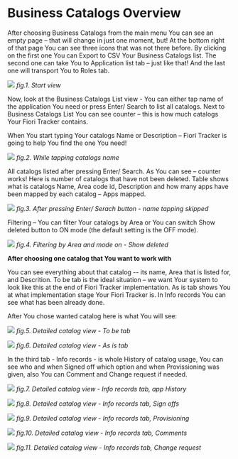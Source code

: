 # Business Catalogs Overview

After choosing Business Catalogs from the main menu You can see an empty page – that will change in just one moment, but! At the bottom right of that page You can see three icons that was not there before. 
By clicking on the first one You can Export to CSV Your Business Catalogs list. The second one can take You to Application list tab – just like that! And the last one will transport You to Roles tab. 

![](../res/start_view_c.png)
*fig.1. Start view*

Now, look at the Business Catalogs List view - You can either tap name of the application You need or press Enter/ Search to list all catalogs. Next to Business Catalogs List You can see counter – this is how much catalogs Your Fiori Tracker contains. 

When You start typing Your catalogs Name or Description – Fiori Tracker is going to help You find the one You need!

![](../res/while_tapping_catalog_name.png)
*fig.2. While tapping catalogs name*

All catalogs listed after pressing Enter/ Search. As You can see – counter works! Here is number of catalogs that have not been deleted.  Table shows what is catalogs Name, Area code id, Description and how many apps have been mapped by each catalog – Apps mapped. 

![](../res/after_pressing-enter_view_c.png)
*fig.3. After pressing Enter/ Serach button - name tapping skipped*

Filtering – You can filter Your catalogs by Area or You can switch Show deleted button to ON mode (the default setting is the OFF mode).

![](../res/filtering_options_area_switch_mode_on.png)
*fig.4. Filtering by Area and mode on - Show deleted*

**After choosing one catalog that You want to work with**

You can see everything about that catalog -- its name, Area that is listed for, and Descrition.
To be tab is the ideal situation – we want Your system to look like this at the end of Fiori Tracker implementation. As is tab shows You at what implementation stage Your Fiori Tracker is. In Info records You can see what has been already done. 

After You chose wanted catalog here is what You will see:

![](../res/detailed_catalog_view_to_be.png)
*fig.5. Detailed catalog view - To be tab*

![](../res/detailed_catalog_view_as_is.png)
*fig.6. Detailed catalog view - As is tab*

In the third tab - Info records - is whole History of catalog usage, You can see who and when Signed off which option and when Provissioning was given, also You can Comment and Change request if needed. 

![](../res/detailed_catalog_view_info_records.png)
*fig.7. Detailed catalog view - Info records tab, app History*

![](../res/detailed_catalog_view_sign_off.png)
*fig.8. Detailed catalog view - Info records tab, Sign offs*

![](../res/detailed_catalog_view_provisioning.png)
*fig.9. Detailed catalog view - Info records tab, Provisioning*

![](../res/detailed_catalog_view_comment.png)
*fig.10. Detailed catalog view - Info records tab, Comments*

![](../res/detailed_catalog_view_change_request.png)
*fig.11.  Detailed catalog view - Info records tab, Change request*